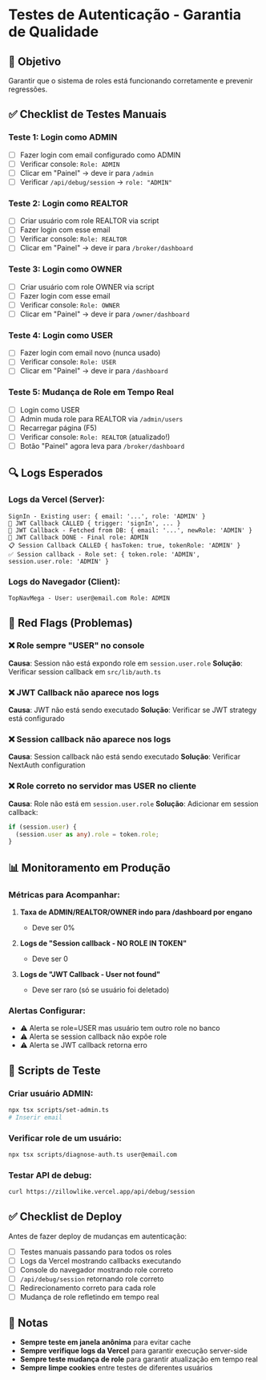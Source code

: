 # Testes de Autenticação - Garantia de Qualidade

## 🎯 Objetivo
Garantir que o sistema de roles está funcionando corretamente e prevenir regressões.

## ✅ Checklist de Testes Manuais

### Teste 1: Login como ADMIN
- [ ] Fazer login com email configurado como ADMIN
- [ ] Verificar console: `Role: ADMIN`
- [ ] Clicar em "Painel" → deve ir para `/admin`
- [ ] Verificar `/api/debug/session` → `role: "ADMIN"`

### Teste 2: Login como REALTOR
- [ ] Criar usuário com role REALTOR via script
- [ ] Fazer login com esse email
- [ ] Verificar console: `Role: REALTOR`
- [ ] Clicar em "Painel" → deve ir para `/broker/dashboard`

### Teste 3: Login como OWNER
- [ ] Criar usuário com role OWNER via script
- [ ] Fazer login com esse email
- [ ] Verificar console: `Role: OWNER`
- [ ] Clicar em "Painel" → deve ir para `/owner/dashboard`

### Teste 4: Login como USER
- [ ] Fazer login com email novo (nunca usado)
- [ ] Verificar console: `Role: USER`
- [ ] Clicar em "Painel" → deve ir para `/dashboard`

### Teste 5: Mudança de Role em Tempo Real
- [ ] Login como USER
- [ ] Admin muda role para REALTOR via `/admin/users`
- [ ] Recarregar página (F5)
- [ ] Verificar console: `Role: REALTOR` (atualizado!)
- [ ] Botão "Painel" agora leva para `/broker/dashboard`

## 🔍 Logs Esperados

### Logs da Vercel (Server):
```
SignIn - Existing user: { email: '...', role: 'ADMIN' }
🔑 JWT Callback CALLED { trigger: 'signIn', ... }
🔑 JWT Callback - Fetched from DB: { email: '...', newRole: 'ADMIN' }
🔑 JWT Callback DONE - Final role: ADMIN
📋 Session Callback CALLED { hasToken: true, tokenRole: 'ADMIN' }
✅ Session callback - Role set: { token.role: 'ADMIN', session.user.role: 'ADMIN' }
```

### Logs do Navegador (Client):
```
TopNavMega - User: user@email.com Role: ADMIN
```

## 🚨 Red Flags (Problemas)

### ❌ Role sempre "USER" no console
**Causa**: Session não está expondo role em `session.user.role`
**Solução**: Verificar session callback em `src/lib/auth.ts`

### ❌ JWT Callback não aparece nos logs
**Causa**: JWT não está sendo executado
**Solução**: Verificar se JWT strategy está configurado

### ❌ Session callback não aparece nos logs
**Causa**: Session callback não está sendo executado
**Solução**: Verificar NextAuth configuration

### ❌ Role correto no servidor mas USER no cliente
**Causa**: Role não está em `session.user.role`
**Solução**: Adicionar em session callback:
```typescript
if (session.user) {
  (session.user as any).role = token.role;
}
```

## 📊 Monitoramento em Produção

### Métricas para Acompanhar:
1. **Taxa de ADMIN/REALTOR/OWNER indo para /dashboard por engano**
   - Deve ser 0%

2. **Logs de "Session callback - NO ROLE IN TOKEN"**
   - Deve ser 0

3. **Logs de "JWT Callback - User not found"**
   - Deve ser raro (só se usuário foi deletado)

### Alertas Configurar:
- ⚠️ Alerta se role=USER mas usuário tem outro role no banco
- ⚠️ Alerta se session callback não expõe role
- ⚠️ Alerta se JWT callback retorna erro

## 🔧 Scripts de Teste

### Criar usuário ADMIN:
```bash
npx tsx scripts/set-admin.ts
# Inserir email
```

### Verificar role de um usuário:
```bash
npx tsx scripts/diagnose-auth.ts user@email.com
```

### Testar API de debug:
```bash
curl https://zillowlike.vercel.app/api/debug/session
```

## ✅ Checklist de Deploy

Antes de fazer deploy de mudanças em autenticação:

- [ ] Testes manuais passando para todos os roles
- [ ] Logs da Vercel mostrando callbacks executando
- [ ] Console do navegador mostrando role correto
- [ ] `/api/debug/session` retornando role correto
- [ ] Redirecionamento correto para cada role
- [ ] Mudança de role refletindo em tempo real

## 📝 Notas

- **Sempre teste em janela anônima** para evitar cache
- **Sempre verifique logs da Vercel** para garantir execução server-side
- **Sempre teste mudança de role** para garantir atualização em tempo real
- **Sempre limpe cookies** entre testes de diferentes usuários
